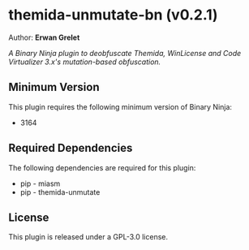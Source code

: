 # themida-unmutate-bn (v0.2.1)

Author: **Erwan Grelet**

_A Binary Ninja plugin to deobfuscate Themida, WinLicense and Code Virtualizer 3.x's mutation-based obfuscation._

## Minimum Version

This plugin requires the following minimum version of Binary Ninja:

- 3164

## Required Dependencies

The following dependencies are required for this plugin:

- pip - miasm
- pip - themida-unmutate

## License

This plugin is released under a GPL-3.0 license.
